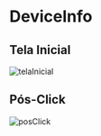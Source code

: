 # DeviceInfo

## Tela Inicial

![telaInicial](https://imgur.com/6IBddug)

## Pós-Click

![posClick](https://imgur.com/wEfz8ae)